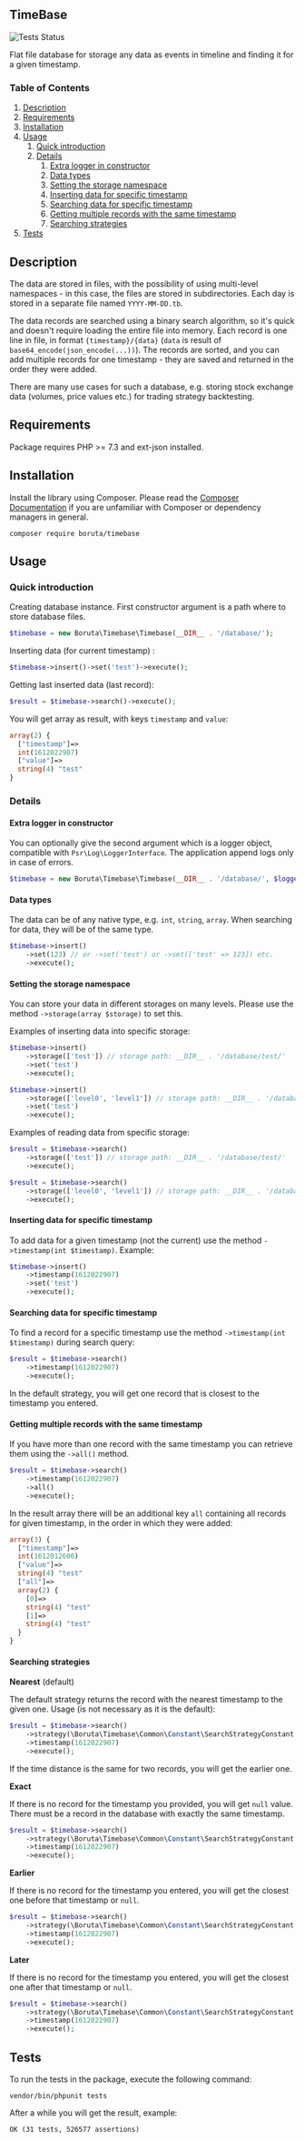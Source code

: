 TimeBase
---
![Tests Status](https://badgen.net/badge/tests/success/green)

Flat file database for storage any data as events in timeline and finding it for a given timestamp.

### Table of Contents
1. [Description](#description)
2. [Requirements](#requirements)
3. [Installation](#installation)
4. [Usage](#usage)
    1. [Quick introduction](#quick-introduction)
    2. [Details](#details)
       1. [Extra logger in constructor](#extra-logger-in-constructor)
       2. [Data types](#data-types)
       3. [Setting the storage namespace](#setting-the-storage-namespace) 
       4. [Inserting data for specific timestamp](#inserting-data-for-specific-timestamp)
       5. [Searching data for specific timestamp](#searching-data-for-specific-timestamp)
       6. [Getting multiple records with the same timestamp](#getting-multiple-records-with-the-same-timestamp)
       7. [Searching strategies](#searching-strategies)
5. [Tests](#tests)

## Description

The data are stored in files, with the possibility of using multi-level namespaces - in this case, the files are stored in subdirectories. Each day is stored in a separate file named `YYYY-MM-DD.tb`.

The data records are searched using a binary search algorithm, so it's quick and doesn't require loading the entire file into memory. Each record is one line in file, in format `{timestamp}/{data}` (`data` is result of `base64_encode(json_encode(...))`). The records are sorted, and you can add multiple records for one timestamp - they are saved and returned in the order they were added.

There are many use cases for such a database, e.g. storing stock exchange data (volumes, price values etc.) for trading strategy backtesting.

## Requirements

Package requires PHP >= 7.3 and ext-json installed.

## Installation

Install the library using Composer. Please read
the [Composer Documentation](https://getcomposer.org/doc/01-basic-usage.md) if you are unfamiliar with Composer or
dependency managers in general.

```shell
composer require boruta/timebase
```

## Usage

### Quick introduction

Creating database instance. First constructor argument is a path where to store database files.

```php
$timebase = new Boruta\Timebase\Timebase(__DIR__ . '/database/');
```

Inserting data (for current timestamp) :

```php
$timebase->insert()->set('test')->execute();
```

Getting last inserted data (last record):

```php
$result = $timebase->search()->execute();
```

You will get array as result, with keys `timestamp` and `value`:
```php
array(2) {
  ["timestamp"]=>
  int(1612022907)
  ["value"]=>
  string(4) "test"
}
```

### Details 

#### Extra logger in constructor

You can optionally give the second argument which is a logger object, compatible with `Psr\Log\LoggerInterface`. The application append logs only in case of errors.
```php
$timebase = new Boruta\Timebase\Timebase(__DIR__ . '/database/', $logger);
```

#### Data types

The data can be of any native type, e.g. `int`, `string`, `array`. When searching for data, they will be of the same type.
```php
$timebase->insert()
    ->set(123) // or ->set('test') or ->set(['test' => 123]) etc.
    ->execute();
```

#### Setting the storage namespace

You can store your data in different storages on many levels. Please use the method `->storage(array $storage)` to set this.

Examples of inserting data into specific storage:
```php
$timebase->insert()
    ->storage(['test']) // storage path: __DIR__ . '/database/test/'
    ->set('test')
    ->execute();
```

```php
$timebase->insert()
    ->storage(['level0', 'level1']) // storage path: __DIR__ . '/database/level0/level1/'
    ->set('test')
    ->execute();
```

Examples of reading data from specific storage:
```php
$result = $timebase->search()
    ->storage(['test']) // storage path: __DIR__ . '/database/test/'
    ->execute();
```

```php
$result = $timebase->search()
    ->storage(['level0', 'level1']) // storage path: __DIR__ . '/database/level0/level1/'
    ->execute();
```

#### Inserting data for specific timestamp

To add data for a given timestamp (not the current) use the method `->timestamp(int $timestamp)`. Example:
```php
$timebase->insert()
    ->timestamp(1612022907)
    ->set('test')
    ->execute();
```

#### Searching data for specific timestamp

To find a record for a specific timestamp use the method `->timestamp(int $timestamp)` during search query:

```php
$result = $timebase->search()
    ->timestamp(1612022907)
    ->execute();
```
In the default strategy, you will get one record that is closest to the timestamp you entered.

#### Getting multiple records with the same timestamp
If you have more than one record with the same timestamp you can retrieve them using the `->all()` method. 
```php
$result = $timebase->search()
    ->timestamp(1612022907)
    ->all()
    ->execute();
```
In the result array there will be an additional key `all` containing all records for given timestamp, in the order in which they were added:
```php
array(3) {
  ["timestamp"]=>
  int(1612012606)
  ["value"]=>
  string(4) "test"
  ["all"]=>
  array(2) {
    [0]=>
    string(4) "test"
    [1]=>
    string(4) "test"
  }
}
```


#### Searching strategies

**Nearest** (default)

The default strategy returns the record with the nearest timestamp to the given one. Usage (is not necessary as it is the default):
```php
$result = $timebase->search()
    ->strategy(\Boruta\Timebase\Common\Constant\SearchStrategyConstant::NEAREST)
    ->timestamp(1612022907)
    ->execute();
```
If the time distance is the same for two records, you will get the earlier one. 

**Exact**

If there is no record for the timestamp you provided, you will get `null` value. There must be a record in the database with exactly the same timestamp.
```php
$result = $timebase->search()
    ->strategy(\Boruta\Timebase\Common\Constant\SearchStrategyConstant::EXACT)
    ->timestamp(1612022907)
    ->execute();
```

**Earlier**

If there is no record for the timestamp you entered, you will get the closest one before that timestamp or `null`.
```php
$result = $timebase->search()
    ->strategy(\Boruta\Timebase\Common\Constant\SearchStrategyConstant::EARLIER)
    ->timestamp(1612022907)
    ->execute();
```

**Later**

If there is no record for the timestamp you entered, you will get the closest one after that timestamp or `null`.
```php
$result = $timebase->search()
    ->strategy(\Boruta\Timebase\Common\Constant\SearchStrategyConstant::LATER)
    ->timestamp(1612022907)
    ->execute();
```

## Tests
To run the tests in the package, execute the following command:
```shell
vendor/bin/phpunit tests
```
After a while you will get the result, example:
```
OK (31 tests, 526577 assertions)
```